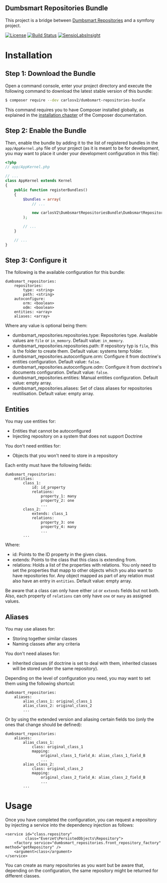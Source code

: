 ## Dumbsmart Repositories Bundle

This project is a bridge between [Dumbsmart Repositories](https://github.com/carlosV2/DumbsmartRepositories)
and a symfony project.

[![License](https://poser.pugx.org/carlosv2/dumbsmart-repositories-bundle/license)](https://packagist.org/packages/carlosv2/dumbsmart-repositories-bundle)
[![Build Status](https://travis-ci.org/carlosV2/DumbsmartRepositoriesBundle.svg?branch=master)](https://travis-ci.org/carlosV2/DumbsmartRepositoriesBundle)
[![SensioLabsInsight](https://insight.sensiolabs.com/projects/4285bc56-fe95-4b16-bb8c-39b9a43f3508/mini.png)](https://insight.sensiolabs.com/projects/4285bc56-fe95-4b16-bb8c-39b9a43f3508)

Installation
============

Step 1: Download the Bundle
---------------------------

Open a command console, enter your project directory and execute the
following command to download the latest stable version of this bundle:

```bash
$ composer require --dev carlosv2/dumbsmart-repositories-bundle
```

This command requires you to have Composer installed globally, as explained
in the [installation chapter](https://getcomposer.org/doc/00-intro.md)
of the Composer documentation.

Step 2: Enable the Bundle
-------------------------

Then, enable the bundle by adding it to the list of registered bundles
in the `app/AppKernel.php` file of your project (as it is meant to be for
development, you may want to place it under your development configuration in
this file):

```php
<?php
// app/AppKernel.php

// ...
class AppKernel extends Kernel
{
    public function registerBundles()
    {
        $bundles = array(
            // ...

            new carlosV2\DumbsmartRepositoriesBundle\DumbsmartRepositoriesBundle(),
        );

        // ...
    }

    // ...
}
```

Step 3: Configure it
--------------------

The following is the available configuration for this bundle:
```
dumbsmart_repositories:
    repositories:
        type: <string>
        path: <string>
    autoconfigure:
        orm: <boolean>
        odm: <boolean>
    entities: <array>
    aliases: <array>
```

Where any value is optional being them:
- dumbsmart_repositories.repositories.type: Repositories type. Available values are `file` or `in_memory`. Default value: `in_memory`.
- dumbsmart_repositories.repositories.path: If repository typ is `file`, this is the folder to create them. Default value: systems temp folder.
- dumbsmart_repositories.autoconfigure.orm: Configure it from doctrine's entities configuration. Default value: `false`.
- dumbsmart_repositories.autoconfigure.odm: Configure it from doctrine's documents configuration. Default value: `false`.
- dumbsmart_repositories.entities: Manual entities configuration. Default value: empty array.
- dumbsmart_repositories.aliases: Set of class aliases for repositories reutilisation. Default value: empty array.

Entities
--------

You may use entities for:
- Entities that cannot be autoconfigured
- Injecting repository on a system that does not support Doctrine

You don't need entities for:
- Objects that you won't need to store in a repository

Each entity must have the following fields:
```
dumbsmart_repositories:
    entities:
        class_1:
            id: id_property
            relations:
                property_1: many
                property_2: one
                ...
        class_2:
            extends: class_1
            relations:
                property_3: one
                property_4: many
                ...
        ...
```

Where:
- id: Points to the ID property in the given class.
- extends: Points to the class that this class is extending from.
- relations: Holds a list of the properties with relations. You only need to set the properties that mapp to other objects
  which you also want to have repositories for. Any object mapped as part of any relation must also have an entry in `entities`.
  Default value: empty array. 

Be aware that a class can only have either `id` or `extends` fields but not both. Also, each property of `relations` can
only have `one` or `many` as assigned values.


Aliases
-------

You may use aliases for:
- Storing together similar classes
- Naming classes after any criteria

You don't need aliases for:
- Inherited classes (if doctrine is set to deal with them, inherited classes will be stored under the same repository).

Depending on the level of configuration you need, you may want to set them using the following shortcut:
```
dumbsmart_repositories:
    aliases:
        alias_class_1: original_class_1
        alias_class_2: original_class_2
        ...
```

Or by using the extended version and aliasing certain fields too (only the ones that change should be defined):
```
dumbsmart_repositories:
    aliases:
        alias_class_1:
            class: original_class_1
            mapping:
                original_class_1_field_A: alias_class_1_field_B
                ...
        alias_class_2:
            class: original_class_2
            mapping:
                original_class_2_field_A: alias_class_2_field_B
                ...
        ...
```

Usage
=====

Once you have completed the configuration, you can request a repository by injecting a service into the dependency
injection as follows:
```
<service id="class.repository"
         class="Everzet\PersistedObjects\Repository">
    <factory service="dumbsmart_repositories.front_repository_factory" method="getRepository" />
    <argument>class</argument>
</service>
```

You can create as many repositories as you want but be aware that, depending on the configuration, the same repository
might be returned for different classes.
